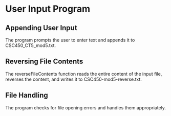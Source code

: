 # User Input Program

## Appending User Input

The program prompts the user to enter text and appends it to CSC450_CT5_mod5.txt.

## Reversing File Contents

The reverseFileContents function reads the entire content of the input file, reverses the content, and writes it to CSC450-mod5-reverse.txt.

## File Handling

The program checks for file opening errors and handles them appropriately.